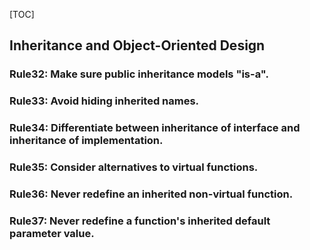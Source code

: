 [TOC]

## Inheritance and Object-Oriented Design

### Rule32: Make sure public inheritance models "is-a".

### Rule33: Avoid hiding inherited names.

### Rule34: Differentiate between inheritance of interface and inheritance of implementation.

### Rule35: Consider alternatives to virtual functions.

### Rule36: Never redefine an inherited non-virtual function.

### Rule37: Never redefine a function's inherited default parameter value.